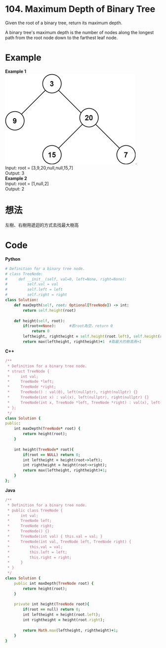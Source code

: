 # 104. Maximum Depth of Binary Tree
Given the root of a binary tree, return its maximum depth.  

A binary tree's maximum depth is the number of nodes along the longest path from the root node down to the farthest leaf node.  

 
# Example  
**Example 1**  
![image](https://github.com/Adalyne/Leetcode/blob/5c5dfff2558d91224b21e1508dd298e620ad800a/Binary%20Tree%20General/Image/tmp-tree.jpg).  
Input: root = [3,9,20,null,null,15,7]  
Output: 3  
**Example 2**  
Input: root = [1,null,2]  
Output: 2   

# 想法
左樹、右樹用遞迴的方式去找最大樹高

# Code  
**Python**  
```ruby
# Definition for a binary tree node.
# class TreeNode:
#     def __init__(self, val=0, left=None, right=None):
#         self.val = val
#         self.left = left
#         self.right = right
class Solution:
    def maxDepth(self, root: Optional[TreeNode]) -> int:
        return self.height(root)

    def height(self, root):
        if(root==None):      #若root為空，return 0
            return 0
        leftheight, rightheight = self.height(root.left), self.height(root.right) #左樹、右樹遞迴
        return max(leftheight, rightheight)+1  #取最大的樹高再+1
```

**C++**  
```ruby
/**
 * Definition for a binary tree node.
 * struct TreeNode {
 *     int val;
 *     TreeNode *left;
 *     TreeNode *right;
 *     TreeNode() : val(0), left(nullptr), right(nullptr) {}
 *     TreeNode(int x) : val(x), left(nullptr), right(nullptr) {}
 *     TreeNode(int x, TreeNode *left, TreeNode *right) : val(x), left(left), right(right) {}
 * };
 */
class Solution {
public:
    int maxDepth(TreeNode* root) {
        return height(root);
    }

    int height(TreeNode* root){
        if(root == NULL) return 0;
        int leftheight = height(root->left);
        int rightheight = height(root->right);
        return max(leftheight, rightheight)+1;
    }
};
```
**Java**
```ruby
/**
 * Definition for a binary tree node.
 * public class TreeNode {
 *     int val;
 *     TreeNode left;
 *     TreeNode right;
 *     TreeNode() {}
 *     TreeNode(int val) { this.val = val; }
 *     TreeNode(int val, TreeNode left, TreeNode right) {
 *         this.val = val;
 *         this.left = left;
 *         this.right = right;
 *     }
 * }
 */
class Solution {
    public int maxDepth(TreeNode root) {
        return height(root);
    }

    private int height(TreeNode root){
        if(root == null) return 0;
        int leftheight = height(root.left);
        int rightheight = height(root.right);

        return Math.max(leftheight, rightheight)+1;
    }
}
```
